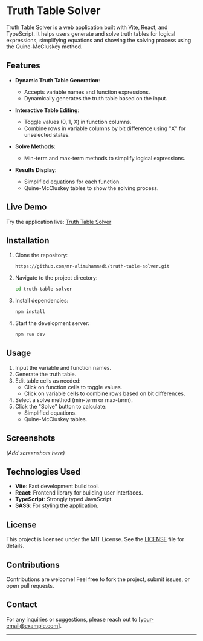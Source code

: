 # Truth Table Solver

Truth Table Solver is a web application built with Vite, React, and TypeScript. It helps users generate and solve truth tables for logical expressions, simplifying equations and showing the solving process using the Quine-McCluskey method.

## Features

- **Dynamic Truth Table Generation**:

  - Accepts variable names and function expressions.
  - Dynamically generates the truth table based on the input.

- **Interactive Table Editing**:

  - Toggle values (0, 1, X) in function columns.
  - Combine rows in variable columns by bit difference using "X" for unselected states.

- **Solve Methods**:

  - Min-term and max-term methods to simplify logical expressions.

- **Results Display**:
  - Simplified equations for each function.
  - Quine-McCluskey tables to show the solving process.

## Live Demo

Try the application live: [Truth Table Solver](https://mr-alimuhammadi.github.io/truth-table-solver/)

## Installation

1. Clone the repository:
   ```bash
   https://github.com/mr-alimuhammadi/truth-table-solver.git
   ```
2. Navigate to the project directory:
   ```bash
   cd truth-table-solver
   ```
3. Install dependencies:
   ```bash
   npm install
   ```
4. Start the development server:
   ```bash
   npm run dev
   ```

## Usage

1. Input the variable and function names.
2. Generate the truth table.
3. Edit table cells as needed:
   - Click on function cells to toggle values.
   - Click on variable cells to combine rows based on bit differences.
4. Select a solve method (min-term or max-term).
5. Click the "Solve" button to calculate:
   - Simplified equations.
   - Quine-McCluskey tables.

## Screenshots

_(Add screenshots here)_

## Technologies Used

- **Vite**: Fast development build tool.
- **React**: Frontend library for building user interfaces.
- **TypeScript**: Strongly typed JavaScript.
- **SASS**: For styling the application.

## License

This project is licensed under the MIT License. See the [LICENSE](LICENSE) file for details.

## Contributions

Contributions are welcome! Feel free to fork the project, submit issues, or open pull requests.

## Contact

For any inquiries or suggestions, please reach out to [your-email@example.com].

---
